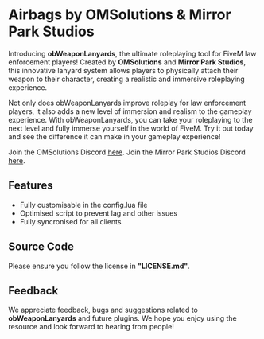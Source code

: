 # Airbags by OMSolutions & Mirror Park Studios
Introducing **obWeaponLanyards**, the ultimate roleplaying tool for FiveM law enforcement players! Created by **OMSolutions** and **Mirror Park Studios**, this innovative lanyard system allows players to physically attach their weapon to their character, creating a realistic and immersive roleplaying experience.

Not only does obWeaponLanyards improve roleplay for law enforcement players, it also adds a new level of immersion and realism to the gameplay experience. With obWeaponLanyards, you can take your roleplaying to the next level and fully immerse yourself in the world of FiveM. Try it out today and see the difference it can make in your gameplay experience!

Join the OMSolutions Discord [here](https://discord.gg/C39cjWEtNk).
Join the Mirror Park Studios Discord [here](https://discord.gg/FAJxYxt8SH).

## Features
* Fully customisable in the config.lua file
* Optimised script to prevent lag and other issues
* Fully syncronised for all clients

## Source Code
Please ensure you follow the license in **"LICENSE.md"**.

## Feedback
We appreciate feedback, bugs and suggestions related to **obWeaponLanyards** and future plugins. We hope you enjoy using the resource and look forward to hearing from people!